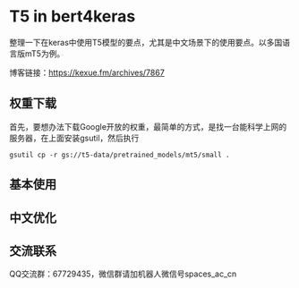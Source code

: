 # T5 in bert4keras
整理一下在keras中使用T5模型的要点，尤其是中文场景下的使用要点。以多国语言版mT5为例。

博客链接：https://kexue.fm/archives/7867

## 权重下载

首先，要想办法下载Google开放的权重，最简单的方式，是找一台能科学上网的服务器，在上面安装gsutil，然后执行
```shell
gsutil cp -r gs://t5-data/pretrained_models/mt5/small .
```

## 基本使用

## 中文优化

## 交流联系
QQ交流群：67729435，微信群请加机器人微信号spaces_ac_cn
